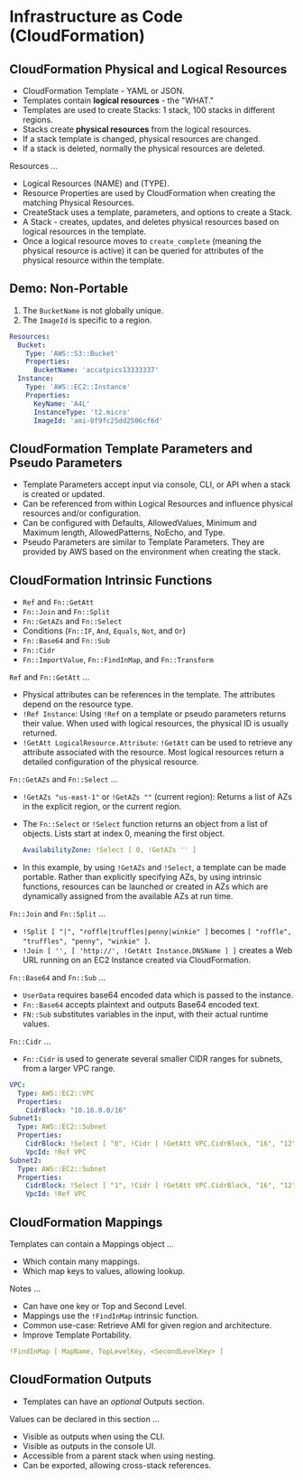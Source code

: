 # Infrastructure as Code (CloudFormation)

## CloudFormation Physical and Logical Resources

* CloudFormation Template - YAML or JSON.
* Templates contain **logical resources** - the "WHAT."
* Templates are used to create Stacks: 1 stack, 100 stacks in different regions.
* Stacks create **physical resources** from the logical resources.
* If a stack template is changed, physical resources are changed.
* If a stack is deleted, normally the physical resources are deleted.

Resources ...

* Logical Resources (NAME) and (TYPE).
* Resource Properties are used by CloudFormation when creating the matching Physical Resources.
* CreateStack uses a template, parameters, and options to create a Stack.
* A Stack - creates, updates, and deletes physical resources based on logical resources in the template.
* Once a logical resource moves to `create_complete` (meaning the physical resource is active) it can be queried for attributes of the physical resource within the template.

## Demo: Non-Portable

1. The `BucketName` is not globally unique.
2. The `ImageId` is specific to a region.

```yaml
Resources:
  Bucket:
    Type: 'AWS::S3::Bucket'
    Properties:
      BucketName: 'accatpics13333337'
  Instance:
    Type: 'AWS::EC2::Instance'
    Properties:
      KeyName: 'A4L'
      InstanceType: 't2.micro'
      ImageId: 'ami-0f9fc25dd2506cf6d'
```

## CloudFormation Template Parameters and Pseudo Parameters

* Template Parameters accept input via console, CLI, or API when a stack is created or updated.
* Can be referenced from within Logical Resources and influence physical resources and/or configuration.
* Can be configured with Defaults, AllowedValues, Minimum and Maximum length, AllowedPatterns, NoEcho, and Type.
* Pseudo Parameters are similar to Template Parameters. They are provided by AWS based on the environment when creating the stack.

## CloudFormation Intrinsic Functions

* `Ref` and `Fn::GetAtt`
* `Fn::Join` and `Fn::Split`
* `Fn::GetAZs` and `Fn::Select`
* Conditions (`Fn::IF`, `And`, `Equals`, `Not`, and `Or`)
* `Fn::Base64` and `Fn::Sub`
* `Fn::Cidr`
* `Fn::ImportValue`, `Fn::FindInMap`, and `Fn::Transform`

`Ref` and `Fn::GetAtt` ...

* Physical attributes can be references in the template. The attributes depend on the resource type.
* `!Ref Instance`: Using `!Ref` on a template or pseudo parameters returns their value. When used with logical resources, the physical ID is usually returned.
* `!GetAtt LogicalResource.Attribute`: `!GetAtt` can be used to retrieve any attribute associated with the resource. Most logical resources return a detailed configuration of the physical resource.

`Fn::GetAZs` and `Fn::Select` ...

* `!GetAZs "us-east-1"` or `!GetAZs ""` (current region): Returns a list of AZs in the explicit region, or the current region. 
* The `Fn::Select` or `!Select` function returns an object from a list of objects. Lists start at index 0, meaning the first object.

   ```yaml
   AvailabilityZone: !Select [ 0, !GetAZs '' ]
   ```
* In this example, by using `!GetAZs` and `!Select`, a template can be made portable. Rather than explicitly specifying AZs, by using intrinsic functions, resources can be launched or created in AZs which are dynamically assigned from the available AZs at run time.

`Fn::Join` and `Fn::Split` ...

* `!Split [ "|", "roffle|truffles|penny|winkie" ]` becomes `[ "roffle", "truffles", "penny", "winkie" ]`.
* `!Join [ '', [ 'http://', !GetAtt Instance.DNSName ] ]` creates a Web URL running on an EC2 Instance created via CloudFormation.

`Fn::Base64` and `Fn::Sub` ...

* `UserData` requires base64 encoded data which is passed to the instance.
* `Fn::Base64` accepts plaintext and outputs Base64 encoded text.
* `FN::Sub` substitutes variables in the input, with their actual runtime values.

`Fn::Cidr` ...

* `Fn::Cidr` is used to generate several smaller CIDR ranges for subnets, from a larger VPC range.

```yaml
VPC:
  Type: AWS::EC2::VPC
  Properties:
    CidrBlock: "10.16.0.0/16"
Subnet1:
  Type: AWS::EC2::Subnet
  Properties:
    CidrBlock: !Select [ "0", !Cidr [ !GetAtt VPC.CidrBlock, "16", "12" ] ]
    VpcId: !Ref VPC
Subnet2:
  Type: AWS::EC2::Subnet
  Properties:
    CidrBlock: !Select [ "1", !Cidr [ !GetAtt VPC.CidrBlock, "16", "12" ] ]
    VpcId: !Ref VPC
```

## CloudFormation Mappings

Templates can contain a Mappings object ...

* Which contain many mappings.
* Which map keys to values, allowing lookup.

Notes ...

* Can have one key or Top and Second Level.
* Mappings use the `!FindInMap` intrinsic function.
* Common use-case: Retrieve AMI for given region and architecture.
* Improve Template Portability.

```yaml
!FindInMap [ MapName, TopLevelKey, <SecondLevelKey> ]
```

## CloudFormation Outputs

* Templates can have an *optional* Outputs section.

Values can be declared in this section ...

* Visible as outputs when using the CLI.
* Visible as outputs in the console UI.
* Accessible from a parent stack when using nesting.
* Can be exported, allowing cross-stack references.
